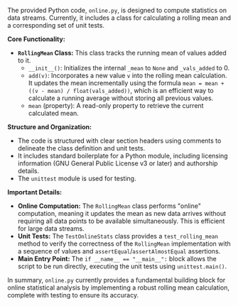 The provided Python code, `online.py`, is designed to compute statistics on data streams. Currently, it includes a class for calculating a rolling mean and a corresponding set of unit tests.

**Core Functionality:**

*   **`RollingMean` Class:** This class tracks the running mean of values added to it.
    *   `__init__()`: Initializes the internal `_mean` to `None` and `_vals_added` to 0.
    *   `add(v)`: Incorporates a new value `v` into the rolling mean calculation. It updates the mean incrementally using the formula `mean = mean + ((v - mean) / float(vals_added))`, which is an efficient way to calculate a running average without storing all previous values.
    *   `mean` (property): A read-only property to retrieve the current calculated mean.

**Structure and Organization:**

*   The code is structured with clear section headers using comments to delineate the class definition and unit tests.
*   It includes standard boilerplate for a Python module, including licensing information (GNU General Public License v3 or later) and authorship details.
*   The `unittest` module is used for testing.

**Important Details:**

*   **Online Computation:** The `RollingMean` class performs "online" computation, meaning it updates the mean as new data arrives without requiring all data points to be available simultaneously. This is efficient for large data streams.
*   **Unit Tests:** The `TestOnlineStats` class provides a `test_rolling_mean` method to verify the correctness of the `RollingMean` implementation with a sequence of values and `assertEqual`/`assertAlmostEqual` assertions.
*   **Main Entry Point:** The `if __name__ == "__main__":` block allows the script to be run directly, executing the unit tests using `unittest.main()`.

In summary, `online.py` currently provides a fundamental building block for online statistical analysis by implementing a robust rolling mean calculation, complete with testing to ensure its accuracy.